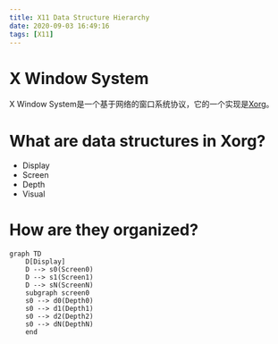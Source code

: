 ```yaml
---
title: X11 Data Structure Hierarchy
date: 2020-09-03 16:49:16
tags: [X11]
---
```


# X Window System
X Window System是一个基于网络的窗口系统协议，它的一个实现是[Xorg](https://www.x.org/wiki/)。

# What are data structures in Xorg?
- Display
- Screen
- Depth
- Visual

# How are they organized?
```mermaid
graph TD
    D[Display]
    D --> s0(Screen0)
    D --> s1(Screen1)
    D --> sN(ScreenN)
    subgraph screen0
    s0 --> d0(Depth0)
    s0 --> d1(Depth1)
    s0 --> d2(Depth2)
    s0 --> dN(DepthN)
    end
```
